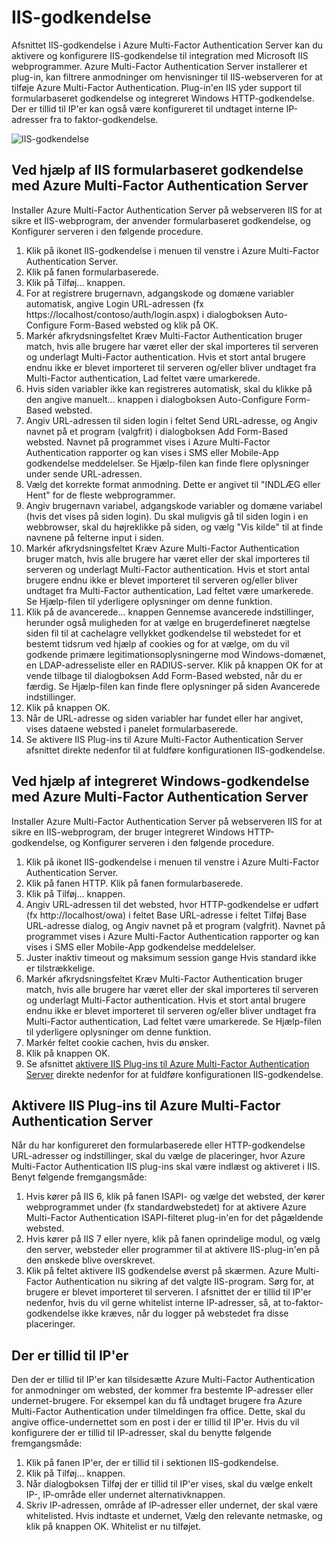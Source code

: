 <properties 
    pageTitle="IIS-godkendelse og Azure Multi-Factor Authentication Server"
    description="Dette er den Azure Multi-Factor authentication side, der hjælper med at implementere IIS-godkendelse og Azure Multi-Factor Authentication Server."
    services="multi-factor-authentication"
    documentationCenter=""
    authors="kgremban"
    manager="femila"
    editor="curtand"/>

<tags
    ms.service="multi-factor-authentication"
    ms.workload="identity"
    ms.tgt_pltfrm="na"
    ms.devlang="na"
    ms.topic="get-started-article"
    ms.date="08/04/2016"
    ms.author="kgremban"/>

# <a name="iis-authentication"></a>IIS-godkendelse

Afsnittet IIS-godkendelse i Azure Multi-Factor Authentication Server kan du aktivere og konfigurere IIS-godkendelse til integration med Microsoft IIS webprogrammer. Azure Multi-Factor Authentication Server installerer et plug-in, kan filtrere anmodninger om henvisninger til IIS-webserveren for at tilføje Azure Multi-Factor Authentication. Plug-in'en IIS yder support til formularbaseret godkendelse og integreret Windows HTTP-godkendelse. Der er tillid til IP'er kan også være konfigureret til undtaget interne IP-adresser fra to faktor-godkendelse.


![IIS-godkendelse](./media/multi-factor-authentication-get-started-server-iis/iis.png)


## <a name="using-form-based-iis-authentication-with-azure-multi-factor-authentication-server"></a>Ved hjælp af IIS formularbaseret godkendelse med Azure Multi-Factor Authentication Server

Installer Azure Multi-Factor Authentication Server på webserveren IIS for at sikre et IIS-webprogram, der anvender formularbaseret godkendelse, og Konfigurer serveren i den følgende procedure.

1. Klik på ikonet IIS-godkendelse i menuen til venstre i Azure Multi-Factor Authentication Server.
2. Klik på fanen formularbaserede.
3. Klik på Tilføj... knappen.
4. For at registrere brugernavn, adgangskode og domæne variabler automatisk, angive Login URL-adressen (fx https://localhost/contoso/auth/login.aspx) i dialogboksen Auto-Configure Form-Based websted og klik på OK.
5. Markér afkrydsningsfeltet Kræv Multi-Factor Authentication bruger match, hvis alle brugere har været eller der skal importeres til serveren og underlagt Multi-Factor authentication. Hvis et stort antal brugere endnu ikke er blevet importeret til serveren og/eller bliver undtaget fra Multi-Factor authentication, Lad feltet være umarkerede.
6. Hvis siden variabler ikke kan registreres automatisk, skal du klikke på den angive manuelt... knappen i dialogboksen Auto-Configure Form-Based websted.
7. Angiv URL-adressen til siden login i feltet Send URL-adresse, og Angiv navnet på et program (valgfrit) i dialogboksen Add Form-Based websted. Navnet på programmet vises i Azure Multi-Factor Authentication rapporter og kan vises i SMS eller Mobile-App godkendelse meddelelser. Se Hjælp-filen kan finde flere oplysninger under sende URL-adressen.
8. Vælg det korrekte format anmodning. Dette er angivet til "INDLÆG eller Hent" for de fleste webprogrammer.
9. Angiv brugernavn variabel, adgangskode variabler og domæne variabel (hvis det vises på siden login). Du skal muligvis gå til siden login i en webbrowser, skal du højreklikke på siden, og vælg "Vis kilde" til at finde navnene på felterne input i siden.
10. Markér afkrydsningsfeltet Kræv Azure Multi-Factor Authentication bruger match, hvis alle brugere har været eller der skal importeres til serveren og underlagt Multi-Factor authentication. Hvis et stort antal brugere endnu ikke er blevet importeret til serveren og/eller bliver undtaget fra Multi-Factor authentication, Lad feltet være umarkerede. Se Hjælp-filen til yderligere oplysninger om denne funktion.
11.  Klik på de avancerede... knappen Gennemse avancerede indstillinger, herunder også muligheden for at vælge en brugerdefineret nægtelse siden fil til at cachelagre vellykket godkendelse til webstedet for et bestemt tidsrum ved hjælp af cookies og for at vælge, om du vil godkende primære legitimationsoplysningerne mod Windows-domænet, en LDAP-adresseliste eller en RADIUS-server. Klik på knappen OK for at vende tilbage til dialogboksen Add Form-Based websted, når du er færdig. Se Hjælp-filen kan finde flere oplysninger på siden Avancerede indstillinger.
12. Klik på knappen OK.
13. Når de URL-adresse og siden variabler har fundet eller har angivet, vises dataene websted i panelet formularbaserede.
14. Se aktivere IIS Plug-ins til Azure Multi-Factor Authentication Server afsnittet direkte nedenfor til at fuldføre konfigurationen IIS-godkendelse.

## <a name="using-integrated-windows-authentication-with-azure-multi-factor-authentication-server"></a>Ved hjælp af integreret Windows-godkendelse med Azure Multi-Factor Authentication Server

Installer Azure Multi-Factor Authentication Server på webserveren IIS for at sikre en IIS-webprogram, der bruger integreret Windows HTTP-godkendelse, og Konfigurer serveren i den følgende procedure.

1. Klik på ikonet IIS-godkendelse i menuen til venstre i Azure Multi-Factor Authentication Server.
2. Klik på fanen HTTP. Klik på fanen formularbaserede.
3. Klik på Tilføj... knappen.
4. Angiv URL-adressen til det websted, hvor HTTP-godkendelse er udført (fx http://localhost/owa) i feltet Base URL-adresse i feltet Tilføj Base URL-adresse dialog, og Angiv navnet på et program (valgfrit). Navnet på programmet vises i Azure Multi-Factor Authentication rapporter og kan vises i SMS eller Mobile-App godkendelse meddelelser.
5. Juster inaktiv timeout og maksimum session gange Hvis standard ikke er tilstrækkelige.
6. Markér afkrydsningsfeltet Kræv Multi-Factor Authentication bruger match, hvis alle brugere har været eller der skal importeres til serveren og underlagt Multi-Factor authentication. Hvis et stort antal brugere endnu ikke er blevet importeret til serveren og/eller bliver undtaget fra Multi-Factor authentication, Lad feltet være umarkerede. Se Hjælp-filen til yderligere oplysninger om denne funktion.
7. Markér feltet cookie cachen, hvis du ønsker.
8. Klik på knappen OK.
9. Se afsnittet [aktivere IIS Plug-ins til Azure Multi-Factor Authentication Server](#enable-iis-plug-ins-for-azure-multi-factor-authentication-server) direkte nedenfor for at fuldføre konfigurationen IIS-godkendelse.


## <a name="enable-iis-plug-ins-for-azure-multi-factor-authentication-server"></a>Aktivere IIS Plug-ins til Azure Multi-Factor Authentication Server

Når du har konfigureret den formularbaserede eller HTTP-godkendelse URL-adresser og indstillinger, skal du vælge de placeringer, hvor Azure Multi-Factor Authentication IIS plug-ins skal være indlæst og aktiveret i IIS. Benyt følgende fremgangsmåde:

1. Hvis kører på IIS 6, klik på fanen ISAPI- og vælge det websted, der kører webprogrammet under (fx standardwebstedet) for at aktivere Azure Multi-Factor Authentication ISAPI-filteret plug-in'en for det pågældende websted.
2. Hvis kører på IIS 7 eller nyere, klik på fanen oprindelige modul, og vælg den server, websteder eller programmer til at aktivere IIS-plug-in'en på den ønskede blive overskrevet.
3. Klik på feltet aktivere IIS godkendelse øverst på skærmen. Azure Multi-Factor Authentication nu sikring af det valgte IIS-program. Sørg for, at brugere er blevet importeret til serveren. I afsnittet der er tillid til IP'er nedenfor, hvis du vil gerne whitelist interne IP-adresser, så, at to-faktor-godkendelse ikke kræves, når du logger på webstedet fra disse placeringer.


## <a name="trusted-ips"></a>Der er tillid til IP'er

Den der er tillid til IP'er kan tilsidesætte Azure Multi-Factor Authentication for anmodninger om websted, der kommer fra bestemte IP-adresser eller undernet-brugere. For eksempel kan du få undtaget brugere fra Azure Multi-Factor Authentication under tilmeldingen fra office. Dette, skal du angive office-undernettet som en post i der er tillid til IP'er. Hvis du vil konfigurere der er tillid til IP-adresser, skal du benytte følgende fremgangsmåde:

1. Klik på fanen IP'er, der er tillid til i sektionen IIS-godkendelse.
2. Klik på Tilføj... knappen.
3. Når dialogboksen Tilføj der er tillid til IP'er vises, skal du vælge enkelt IP-, IP-område eller undernet alternativknappen.
4. Skriv IP-adressen, område af IP-adresser eller undernet, der skal være whitelisted. Hvis indtaste et undernet, Vælg den relevante netmaske, og klik på knappen OK. Whitelist er nu tilføjet.
